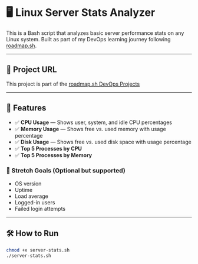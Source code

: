 # 🖥️ Linux Server Stats Analyzer

This is a Bash script that analyzes basic server performance stats on any Linux system. Built as part of my DevOps learning journey following [roadmap.sh](https://roadmap.sh/devops).

---

## 📌 Project URL

This project is part of the [roadmap.sh DevOps Projects](https://roadmap.sh/projects/server-stats)

---

## 🚀 Features

- ✅ **CPU Usage** — Shows user, system, and idle CPU percentages
- ✅ **Memory Usage** — Shows free vs. used memory with usage percentage
- ✅ **Disk Usage** — Shows free vs. used disk space with usage percentage
- ✅ **Top 5 Processes by CPU**
- ✅ **Top 5 Processes by Memory**

### 🏁 Stretch Goals (Optional but supported)

- OS version
- Uptime
- Load average
- Logged-in users
- Failed login attempts

---

## 🛠️ How to Run

```bash
chmod +x server-stats.sh
./server-stats.sh
